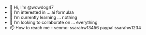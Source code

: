 - 👋 Hi, I’m @wowdog47
- 👀 I’m interested in ... ai formulaa
- 🌱 I’m currently learning ... nothing
- 💞️ I’m looking to collaborate on ... everything
- 📫 How to reach me - venmo: ssarahw13456 paypal ssarahw1234

<!---
wowdog47/wowdog47 is a ✨ special ✨ repository because its `README.md` (this file) appears on your GitHub profile.
You can click the Preview link to take a look at your changes.
--->

